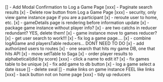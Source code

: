 [] - Add Modal Confirmation to Log a Game Page 
[xxx] - Paginate search results
[x] - Delete row button from Log a Game Page
[xxx] - security, only view game instance page if you are a participant
[x] - reroute user to home, etc.
[x] - gameDetails page is rendering before information update
[x] - package game instance without player info?
[x] - are two catchs in reducer redundant?  YES, delete them!
[x] - game instance move to games reducer?
[x] - get user search to work!!!
[x] - fix log a game page....
[x] - combine logAGame and playersTable reducers... DONT NEED TO DO
[x] - add authorized users to routes
[x] - one search that hits my game DB, one that hits API
[x] - move setTable to Saga
[x] - order player results to alphabetical(did by score)
[xxx] - click a name to edit it?
[x] - fix games table to be unique
[x] - fix add game to db button
[x] - log a game select a date issue
[] - delete swal
[] - make links on game instance FEEL like links
[xxx] - back button not on home page
[xxx] - tidy up reducers